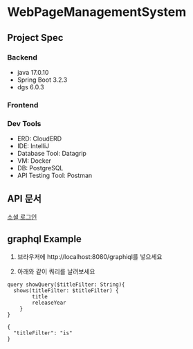# WebPageManagementSystem

## Project Spec
### Backend
- java 17.0.10
- Spring Boot 3.2.3
- dgs 6.0.3

### Frontend

### Dev Tools
- ERD: CloudERD
- IDE: IntelliJ
- Database Tool: Datagrip
- VM: Docker
- DB: PostgreSQL
- API Testing Tool: Postman

## API 문서
[소셜 로그인](https://github.com/timonPark/WebPageManagementSystem_Backend/tree/master/wiki/user/README.md)

## graphql Example
1. 브라우저에 http://localhost:8080/graphiql를 넣으세요

2. 아래와 같이 쿼리를 날려보세요
```
query showQuery($titleFilter: String){
  shows(titleFilter: $titleFilter) {
        title
        releaseYear
    }
}

{
  "titleFilter": "is"
}
```
